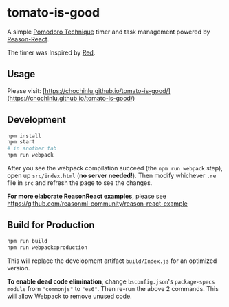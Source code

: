 # tomato-is-good

A simple [Pomodoro Technique](https://en.wikipedia.org/wiki/Pomodoro_Technique) timer and task management powered by [Reason-React](https://github.com/reasonml/reason-react).

The timer was Inspired by [Red](https://github.com/excitement-engineer/Red).

## Usage

Please visit: [https://chochinlu.github.io/tomato-is-good/](https://chochinlu.github.io/tomato-is-good/)

## Development

```sh
npm install
npm start
# in another tab
npm run webpack
```

After you see the webpack compilation succeed (the `npm run webpack` step), open up `src/index.html` (**no server needed!**). Then modify whichever `.re` file in `src` and refresh the page to see the changes.

**For more elaborate ReasonReact examples**, please see https://github.com/reasonml-community/reason-react-example

## Build for Production

```sh
npm run build
npm run webpack:production
```

This will replace the development artifact `build/Index.js` for an optimized version.

**To enable dead code elimination**, change `bsconfig.json`'s `package-specs` `module` from `"commonjs"` to `"es6"`. Then re-run the above 2 commands. This will allow Webpack to remove unused code.
